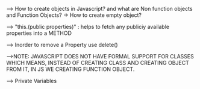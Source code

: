 --> How to create objects in Javascript? and what are Non function objects and Function Objects?
   -> How to create empty object?
   <script>
    var x = new Object();
    console.log(x);
    var y = {};
    console.log(y);

    //also console.dir() gives same output but with more detail
    console.dir(x);
    console.dir(y);
   </script>

   --> "this.(public properties)" : helps to fetch any publiciy available properties into a METHOD


   <script>
    var pizza = {
        crust : 'thin',
        toppings : 3,
        hasBacon : true,
        howManyToppings : function(){  // NOTE : 'howManyToppings' is called METHOD
            return this.toppings;
        }
    };
    pizza.price = '12$'; //// in js we can access the feature of adding another property after creating object
    
    console.log(pizza.howManyToppings()); // 3

    console.log(pizza); // {crust: 'thin', toppings: 3, hasBacon: true, howManyToppings: ƒ, price: '12$'}

   </script>

--> Inorder to remove a Property use delete()

   <script>
        var pizza = {
        crust : 'thin',
        toppings : 3,
        hasBacon : true,
        howManyToppings : function(){  // NOTE : 'howManyToppings' is called METHOD
            return this.toppings;
        }
    };
    pizza.price = '12$'; //// in js we can access the feature of adding another property after creating object
    
    console.log(pizza.howManyToppings()); // 3


    delete(pizza.crust);

    console.log(pizza); // {toppings: 3, hasBacon: true, howManyToppings: ƒ, price: '12$'}

   </script>



   -->NOTE: JAVASCRIPT DOES NOT HAVE FORMAL SUPPORT FOR CLASSES WHICH MEANS, INSTEAD OF CREATING CLASS AND CREATING OBJECT FROM IT, 
                 IN JS WE CREATING FUNCTION OBJECT.

<script>
    var Pizza = function(){    // function object

    };
    console.log(Pizza);  
    /*
    ƒ (){

    }
    */
       
</script>

<script>
    var Pizza = function(){    // function object
        this.crust = 'thin';         //adding public properties using this.
        this.toppings = 3;
        this.hasBacon = true;
    };
    console.log(Pizza); 
    /* output
    ƒ (){    // function object
        this.crust = 'thin';         //adding public properties using this.
        this.toppings = 3;
        this.hasBacon = true;
    }
    */

   console.log(Pizza.crust);   //undefined /// here we cannot access object like this so:

   //WE WILL BW CREATING OBJECT FROM OBJECT
   var pizzaA = new Pizza();
   var pizzaB = new Pizza();
   console.log(pizzaA.crust); //thin
   console.log(pizzaB.crust);  // thin

   pizzaA.crust = 'pan'; //pizzaA.crust changed from 'thin' to 'pan'
   console.log(pizzaA.crust);// pan
   console.log(pizzaB.crust); // thin

   console.log(pizzaB  instanceof  Pizza);  // true
      console.log(pizzaB.constructor); 
   /*output
   ƒ (){    // function object
        this.crust = 'thin';         //adding public properties using this.
        this.toppings = 3;
        this.hasBacon = true;
    }*/
</script>



--> Private Variables